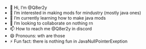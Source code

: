 - 👋 Hi, I’m @Q8er2y
- 👀 I’m interested in making mods for mindustry (mostly java ones)
- 🌱 I’m currently learning how to make java mods
- 💞️ I’m looking to collaborate on nothing rn
- 📫 How to reach me @Q8er2y in discord
- 😄 Pronouns: wth are those
- ⚡ Fun fact: there is nothing fun in JavaNullPointerExeption

<!---
Q8er2y/Q8er2y is a ✨ special ✨ repository because its `README.md` (this file) appears on your GitHub profile.
You can click the Preview link to take a look at your changes.
--->
